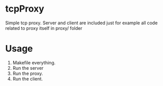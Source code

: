 # tcpProxy

Simple tcp proxy.
Server and client are included just for example
all code related to proxy itself in proxy/ folder

# Usage
1. Makefile everything.
2. Run the server
3. Run the proxy.
4. Run the client.
